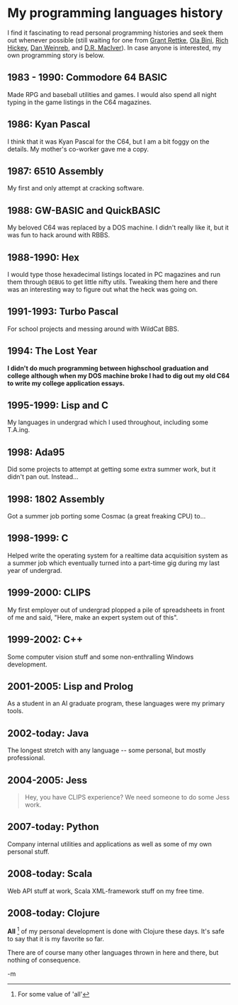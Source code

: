 My programming languages history
=================================

I find it fascinating to read personal programming histories and seek them out whenever possible (still waiting for one from [Grant Rettke][rettke], [Ola Bini][bini], [Rich Hickey][hickey], [Dan Weinreb][weinreb], and [D.R. MacIver][maciver]).  In case anyone is interested, my own programming story is below.

[rettke]: http://www.wisdomandwonder.com/
[bini]: http://olabini.com/
[hickey]: http://clojure.org
[weinreb]: http://danweinreb.org/blog/
[maciver]: http://www.drmaciver.com/

1983 - 1990: Commodore 64 BASIC 
--------------------------------
Made RPG and baseball utilities and games.  I would also spend all night typing in the game listings in the C64 magazines.

1986: Kyan Pascal
-------------------
I think that it was Kyan Pascal for the C64, but I am a bit foggy on the details.  My mother's co-worker gave me a copy.

1987: 6510 Assembly 
--------------------
My first and only attempt at cracking software.

1988: GW-BASIC and QuickBASIC
------------------------------
My beloved C64 was replaced by a DOS machine.  I didn't really like it, but it was fun to hack around with RBBS.

1988-1990: Hex
---------------
I would type those hexadecimal listings located in PC magazines and run them through `DEBUG` to get little nifty utils.  Tweaking them here and there was an interesting way to figure out what the heck was going on.

1991-1993: Turbo Pascal
------------------------
For school projects and messing around with WildCat BBS.

1994: The Lost Year
-------------------
**I didn't do much programming between highschool graduation and college although when my DOS machine broke I had to dig out my old C64 to write my college application essays.**

1995-1999: Lisp and C
----------------------
My languages in undergrad which I used throughout, including some T.A.ing.

1998: Ada95
------------
Did some projects to attempt at getting some extra summer work, but it didn't pan out.  Instead...

1998: 1802 Assembly
-------------------
Got a summer job porting some Cosmac (a great freaking CPU) to...

1998-1999: C
------------
Helped write the operating system for a realtime data acquisition system as a summer job which eventually turned into a part-time gig during my last year of undergrad.

1999-2000: CLIPS
-----------------
My first employer out of undergrad plopped a pile of spreadsheets in front of me and said, "Here, make an expert system out of this".

1999-2002: C++
---------------
Some computer vision stuff and some non-enthralling Windows development.

2001-2005: Lisp and Prolog
---------------------------
As a student in an AI graduate program, these languages were my primary tools.

2002-today: Java
-----------------
The longest stretch with any language -- some personal, but mostly professional.

2004-2005: Jess
----------------
  > Hey, you have CLIPS experience?  We need someone to do some Jess work.

2007-today: Python
-------------------
Company internal utilities and applications as well as some of my own personal stuff.

2008-today: Scala
-----------------
Web API stuff at work, Scala XML-framework stuff on my free time.

2008-today: Clojure
--------------------
**All** [^all] of my personal development is done with Clojure these days.  It's safe to say that it is my favorite so far. 


There are of course many other languages thrown in here and there, but nothing of consequence.  

-m

[^all]: For some value of 'all'

